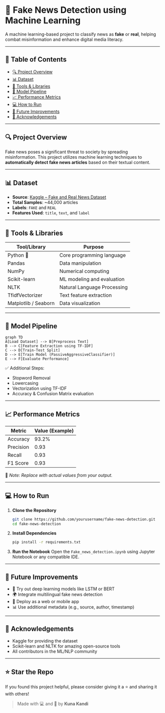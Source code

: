 # 📰 Fake News Detection using Machine Learning

A machine learning-based project to classify news as **fake** or **real**, helping combat misinformation and enhance digital media literacy.

---

## 📌 Table of Contents

- [🔍 Project Overview](#-project-overview)
- [📊 Dataset](#-dataset)
- [🧰 Tools & Libraries](#-tools--libraries)
- [🧠 Model Pipeline](#-model-pipeline)
- [📈 Performance Metrics](#-performance-metrics)
- [💻 How to Run](#-how-to-run)
- [📝 Future Improvements](#-future-improvements)
- [🙏 Acknowledgements](#-acknowledgements)

---

## 🔍 Project Overview

Fake news poses a significant threat to society by spreading misinformation. This project utilizes machine learning techniques to **automatically detect fake news articles** based on their textual content.

---

## 📊 Dataset

- **Source**: [Kaggle – Fake and Real News Dataset](https://www.kaggle.com/clmentbisaillon/fake-and-real-news-dataset)
- **Total Samples**: ~44,000 articles
- **Labels**: `FAKE` and `REAL`
- **Features Used**: `title`, `text`, and `label`

---

## 🧰 Tools & Libraries

| Tool/Library | Purpose                     |
|--------------|-----------------------------|
| Python 🐍     | Core programming language    |
| Pandas       | Data manipulation            |
| NumPy        | Numerical computing          |
| Scikit-learn | ML modeling and evaluation   |
| NLTK         | Natural Language Processing  |
| TfidfVectorizer | Text feature extraction |
| Matplotlib / Seaborn | Data visualization   |

---

## 🧠 Model Pipeline

```mermaid
graph TD
A[Load Dataset] --> B[Preprocess Text]
B --> C[Feature Extraction using TF-IDF]
C --> D[Train-Test Split]
D --> E[Train Model (PassiveAggressiveClassifier)]
E --> F[Evaluate Performance]
```

✅ Additional Steps:
- Stopword Removal  
- Lowercasing  
- Vectorization using TF-IDF  
- Accuracy & Confusion Matrix evaluation

---

## 📈 Performance Metrics

| Metric      | Value (Example) |
|-------------|-----------------|
| Accuracy    | 93.2%           |
| Precision   | 0.93            |
| Recall      | 0.93            |
| F1 Score    | 0.93            |

📌 *Note: Replace with actual values from your output.*

---

## 💻 How to Run

1. **Clone the Repository**
   ```bash
   git clone https://github.com/yourusername/fake-news-detection.git
   cd fake-news-detection
   ```

2. **Install Dependencies**
   ```bash
   pip install -r requirements.txt
   ```

3. **Run the Notebook**
   Open the `Fake_news_detection.ipynb` using Jupyter Notebook or any compatible IDE.

---

## 📝 Future Improvements

- 🧠 Try out deep learning models like LSTM or BERT  
- 🌍 Integrate multilingual fake news detection  
- 📱 Deploy as a web or mobile app  
- 📊 Use additional metadata (e.g., source, author, timestamp)

---

## 🙏 Acknowledgements

- Kaggle for providing the dataset
- Scikit-learn and NLTK for amazing open-source tools
- All contributors in the ML/NLP community

---

## ⭐ Star the Repo

If you found this project helpful, please consider giving it a ⭐️ and sharing it with others!

> Made with 💻 and 🧠 by **Kuna Kandi**
